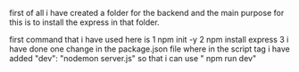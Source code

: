 first of all i have created a folder for the backend and the main purpose for this is to install the express in that folder.

first command that i have used here is 
1 npm init -y 
2 npm install express
3 i have done one change in the package.json file where in the script tag i have added  "dev": "nodemon server.js" so that i can use " npm run dev"